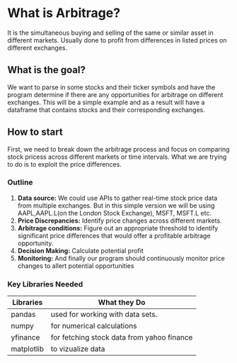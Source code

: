 # What is Arbitrage?
It is the simultaneous buying and selling of the same or similar asset in different markets. Usually done to profit from differences in listed prices on different exchanges.

## What is the goal?
We want to parse in some stocks and their ticker symbols and have the program determine if there are any opportunities for arbitrage on different exchanges. This will be a simple example and as a result will have a dataframe that contains stocks and their corresponding exchanges.

## How to start

First, we need to break down the arbitrage process and focus on comparing stock pricess across different markets or time intervals. What we are trying to do is to exploit the price differences.

### Outline

1. **Data source:** We could use APIs to gather real-time stock price data from multiple exchanges. But in this simple version we will be using AAPL,AAPL.L(on the London Stock Exchange), MSFT, MSFT.L etc.
2. **Price Discrepancies:** Identify price changes across different markets.
3. **Arbitrage conditions:** Figure out an appropriate threshold to identify significant price differences that would offer a profitable arbitrage opportunity.
4. **Decision Making:** Calculate potential profit
5. **Monitoring:** And finally our program should continuously monitor price changes to allert potential opportunities

### Key Libraries Needed

| Libraries | What they Do |
|-----|-----|
| pandas |  used for working with data sets. |
| numpy | for numerical calculations |
| yfinance | for fetching stock data from yahoo finance |
| matplotlib | to vizualize data |
